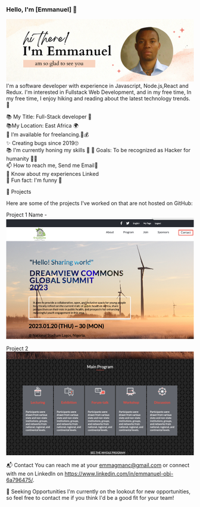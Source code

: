### Hello, I'm [Emmanuel] 👋

![banner](images/am%20so%20glad%20to%20see%20you.png) <br>
I'm a software developer with experience in Javascript, Node.js,React and Redux. I'm interested in Fullstack Web Development, and in my free time, In my free time, I enjoy hiking and reading about the latest technology trends. 👋


📚 My Title: Full-Stack developer 🧰 <br>
📚My Location: East Africa 🌍<br>
🤝 I’m available for freelancing.💸💰<br>
✨ Creating bugs since 2019🙄<br>
📚 I'm currently honing my skills 🍧
🎯 Goals: To be recognized as Hacker for humanity 👌🏼<br>
📫 How to reach me, Send me Email📧<br>
🔗 Know about my experiences Linked<br>
🎲 Fun fact: I'm funny 🤣


🔗 Projects

Here are some of the projects I've worked on that are not hosted on GitHub:

Project 1 Name - ![alt text](images/Screenshot%202023-02-09%20at%2021.00.32.png)


Project 2 ![alt text](images/Screenshot%202023-02-09%20at%2021.01.07.png)


📬 Contact
You can reach me at your emmagmanc@gmail.com or connect with me on LinkedIn on https://www.linkedin.com/in/emmanuel-obi-6a796475/.

🔎 Seeking Opportunities
I'm currently on the lookout for new opportunities, so feel free to contact me if you think I'd be a good fit for your team!
